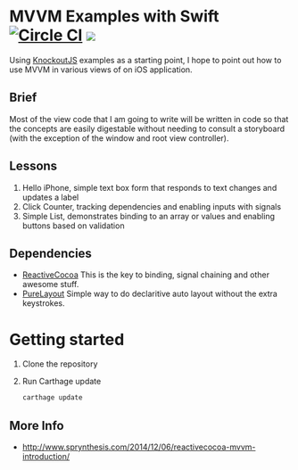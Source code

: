 # MVVM Examples with Swift [![Circle CI](https://circleci.com/gh/KyleLeneau/swift-mvvm-examples.svg?style=svg)](https://circleci.com/gh/KyleLeneau/swift-mvvm-examples) ![](https://www.bitrise.io/app/50d9edc2c40205b2.svg?token=xNUbXmTg8WpJVD1uinozbw&branch=master)
Using [KnockoutJS](http://knockoutjs.com/examples/) examples as a starting point, I hope to point out how to use MVVM in various views of on iOS application.

## Brief
Most of the view code that I am going to write will be written in code so that the concepts are easily digestable without needing to consult a storyboard (with the exception of the window and root view controller).

## Lessons
1. Hello iPhone, simple text box form that responds to text changes and updates a label
2. Click Counter, tracking dependencies and enabling inputs with signals
3. Simple List, demonstrates binding to an array or values and enabling buttons based on validation

## Dependencies
- [ReactiveCocoa](http://github.com/reactivecocoa/reactivecocoa) This is the key to binding, signal chaining and other awesome stuff.
- [PureLayout](https://github.com/smileyborg/PureLayout) Simple way to do declaritive auto layout without the extra keystrokes.

# Getting started

1. Clone the repository
2. Run Carthage update

	```sh
	carthage update
	```

## More Info
- http://www.sprynthesis.com/2014/12/06/reactivecocoa-mvvm-introduction/
